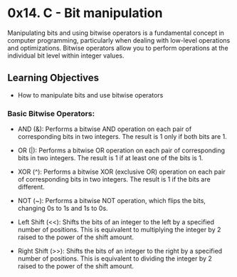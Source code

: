 # 0x14. C - Bit manipulation

Manipulating bits and using bitwise operators is a fundamental concept in computer programming, particularly when dealing with low-level operations and optimizations. Bitwise operators allow you to perform operations at the individual bit level within integer values.

## Learning Objectives
- How to manipulate bits and use bitwise operators

### Basic Bitwise Operators:

- AND (&): Performs a bitwise AND operation on each pair of corresponding bits in two integers. The result is 1 only if both bits are 1.

- OR (|): Performs a bitwise OR operation on each pair of corresponding bits in two integers. The result is 1 if at least one of the bits is 1.

- XOR (^): Performs a bitwise XOR (exclusive OR) operation on each pair of corresponding bits in two integers. The result is 1 if the bits are different.

- NOT (~): Performs a bitwise NOT operation, which flips the bits, changing 0s to 1s and 1s to 0s.

- Left Shift (<<): Shifts the bits of an integer to the left by a specified number of positions. This is equivalent to multiplying the integer by 2 raised to the power of the shift amount.

- Right Shift (>>): Shifts the bits of an integer to the right by a specified number of positions. This is equivalent to dividing the integer by 2 raised to the power of the shift amount.
